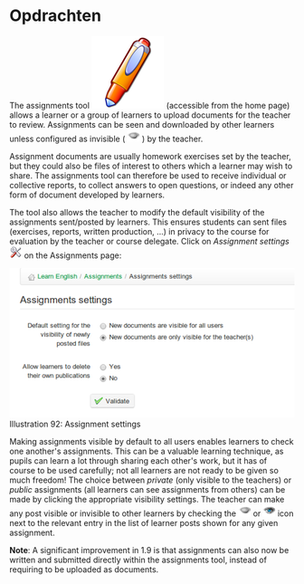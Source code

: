 # Opdrachten

The assignments tool ![](../../.gitbook/assets/graphics58%20%283%29.png) \(accessible from the home page\) allows a learner or a group of learners to upload documents for the teacher to review. Assignments can be seen and downloaded by other learners unless configured as invisible \( ![](../../.gitbook/assets/graphics60%20%283%29.png) \) by the teacher.

Assignment documents are usually homework exercises set by the teacher, but they could also be files of interest to others which a learner may wish to share. The assignments tool can therefore be used to receive individual or collective reports, to collect answers to open questions, or indeed any other form of document developed by learners.

The tool also allows the teacher to modify the default visibility of the assignments sent/posted by learners. This ensures students can sent files \(exercises, reports, written production, …\) in privacy to the course for evaluation by the teacher or course delegate. Click on _Assignment settings_ ![](../../.gitbook/assets/graphics61%20%283%29.png) on the Assignments page:

![](../../.gitbook/assets/graphics63%20%281%29.png)Illustration 92: Assignment settings

Making assignments visible by default to all users enables learners to check one another's assignments. This can be a valuable learning technique, as pupils can learn a lot through sharing each other's work, but it has of course to be used carefully; not all learners are not ready to be given so much freedom! The choice between _private_ \(only visible to the teachers\) or _public_ assignments \(all learners can see assignments from others\) can be made by clicking the appropriate visibility settings. The teacher can make any post visible or invisible to other learners by checking the ![](../../.gitbook/assets/graphics62%20%283%29.png) or ![](../../.gitbook/assets/graphics64%20%283%29.png) icon next to the relevant entry in the list of learner posts shown for any given assignment.

**Note**: A significant improvement in 1.9 is that assignments can also now be written and submitted directly within the assignments tool, instead of requiring to be uploaded as documents.

